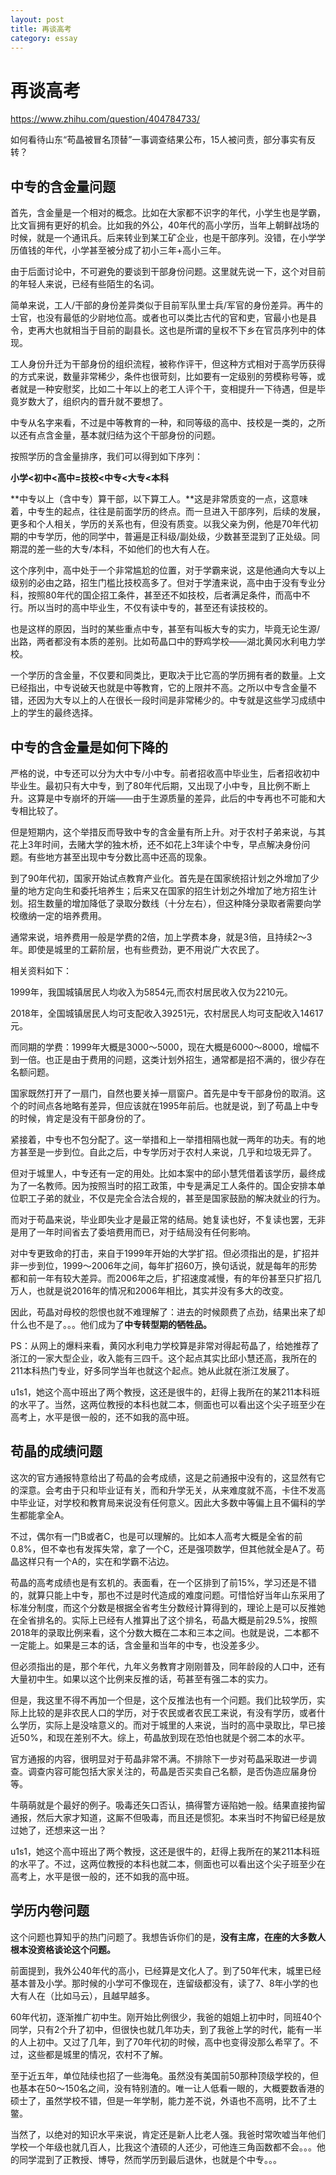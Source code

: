 ```yaml
---
layout: post
title: 再谈高考
category: essay 
---
```


# 再谈高考

https://www.zhihu.com/question/404784733/

如何看待山东“苟晶被冒名顶替”一事调查结果公布，15人被问责，部分事实有反转？

## 中专的含金量问题

首先，含金量是一个相对的概念。比如在大家都不识字的年代，小学生也是学霸，比文盲拥有更好的机会。比如我的外公，40年代的高小学历，当年上朝鲜战场的时候，就是一个通讯兵。后来转业到某工矿企业，也是干部序列。没错，在小学学历值钱的年代，小学甚至被分成了初小三年+高小三年。

由于后面讨论中，不可避免的要谈到干部身份问题。这里就先说一下，这个对目前的年轻人来说，已经有些陌生的名词。

简单来说，工人/干部的身份差异类似于目前军队里士兵/军官的身份差异。再牛的士官，也没有最低的少尉地位高。或者也可以类比古代的官和吏，官最小也是县令，吏再大也就相当于目前的副县长。这也是所谓的皇权不下乡在官员序列中的体现。

工人身份升迁为干部身份的组织流程，被称作评干，但这种方式相对于高学历获得的方式来说，数量非常稀少，条件也很苛刻，比如要有一定级别的劳模称号等，或者就是一种安慰奖，比如二十年以上的老工人评个干，变相提升一下待遇，但是毕竟岁数大了，组织内的晋升就不要想了。

中专从名字来看，不过是中等教育的一种，和同等级的高中、技校是一类的，之所以还有点含金量，基本就归结为这个干部身份的问题。

按照学历的含金量排序，我们可以得到如下序列：

**小学<初中<高中=技校<中专<大专<本科**

**中专以上（含中专）算干部，以下算工人。**这是非常质变的一点，这意味着，中专生的起点，往往是前面学历的终点。而一旦进入干部序列，后续的发展，更多和个人相关，学历的关系也有，但没有质变。以我父亲为例，他是70年代初期的中专学历，他的同学中，普遍是正科级/副处级，少数甚至混到了正处级。同期混的差一些的大专/本科，不如他们的也大有人在。

这个序列中，高中处于一个非常尴尬的位置，对于学霸来说，这是他通向大专以上级别的必由之路，招生门槛比技校高多了。但对于学渣来说，高中由于没有专业分科，按照80年代的国企招工条件，甚至还不如技校，后者满足条件，而高中不行。所以当时的高中毕业生，不仅有读中专的，甚至还有读技校的。

也是这样的原因，当时的某些重点中专，甚至有叫板大专的实力，毕竟无论生源/出路，两者都没有本质的差别。比如苟晶口中的野鸡学校——湖北黄冈水利电力学校。

一个学历的含金量，不仅要和同类比，更取决于比它高的学历拥有者的数量。上文已经指出，中专说破天也就是中等教育，它的上限并不高。之所以中专含金量不错，还因为大专以上的人在很长一段时间是非常稀少的。中专就是这些学习成绩中上的学生的最终选择。

## 中专的含金量是如何下降的

严格的说，中专还可以分为大中专/小中专。前者招收高中毕业生，后者招收初中毕业生。最初只有大中专，到了80年代后期，又出现了小中专，且比例不断上升。这算是中专崩坏的开端——由于生源质量的差异，此后的中专再也不可能和大专相比较了。

但是短期内，这个举措反而导致中专的含金量有所上升。对于农村子弟来说，与其花上3年时间，去赌大学的独木桥，还不如花上3年读个中专，早点解决身份问题。有些地方甚至出现中专分数比高中还高的现象。

到了90年代初，国家开始试点教育产业化。首先是在国家统招计划之外增加了少量的地方定向生和委托培养生；后来又在国家的招生计划之外增加了地方招生计划。招生数量的增加降低了录取分数线（十分左右），但这种降分录取者需要向学校缴纳一定的培养费用。

通常来说，培养费用一般是学费的2倍，加上学费本身，就是3倍，且持续2～3年。即使是城里的工薪阶层，也有些费劲，更不用说广大农民了。

相关资料如下：

1999年，我国城镇居民人均收入为5854元,而农村居民收入仅为2210元。

2018年，全国城镇居民人均可支配收入39251元，农村居民人均可支配收入14617元。

而同期的学费：1999年大概是3000～5000，现在大概是6000～8000，增幅不到一倍。也正是由于费用的问题，这类计划外招生，通常都是招不满的，很少存在名额问题。

国家既然打开了一扇门，自然也要关掉一扇窗户。首先是中专干部身份的取消。这个的时间点各地略有差异，但应该就在1995年前后。也就是说，到了苟晶上中专的时候，肯定是没有干部身份的了。

紧接着，中专也不包分配了。这一举措和上一举措相隔也就一两年的功夫。有的地方甚至是一步到位。自此之后，中专学历对于农村人来说，几乎和垃圾无异了。

但对于城里人，中专还有一定的用处。比如本案中的邱小慧凭借着该学历，最终成为了一名教师。因为按照当时的招工政策，中专是满足工人条件的。国企安排本单位职工子弟的就业，不仅是完全合法合规的，甚至是国家鼓励的解决就业的行为。

而对于苟晶来说，毕业即失业才是最正常的结局。她复读也好，不复读也罢，无非是用了一年时间省去了委培费用而已，对于结局没有任何影响。

对中专更致命的打击，来自于1999年开始的大学扩招。但必须指出的是，扩招并非一步到位，1999～2006年之间，每年扩招60万，换句话说，就是每年的形势都和前一年有较大差异。而2006年之后，扩招速度减慢，有的年份甚至只扩招几万人，也就是说2016年的情况和2006年相比，其实并没有多大的改变。

因此，苟晶对母校的怨恨也就不难理解了：进去的时候颇费了点劲，结果出来了却什么也不是了。。。他们成为了**中专转型期的牺牲品。**

PS：从网上的爆料来看，黄冈水利电力学校算是非常对得起苟晶了，给她推荐了浙江的一家大型企业，收入能有三四千。这个起点其实比邱小慧还高，我所在的211本科热门专业，好多同学当年也就这个起点。她从此就在浙江发展了。

u1s1，她这个高中班出了两个教授，这还是很牛的，赶得上我所在的某211本科班的水平了。当然，这两位教授的本科也就二本，侧面也可以看出这个尖子班至少在高考上，水平是很一般的，还不如我的高中班。

## 苟晶的成绩问题

这次的官方通报特意给出了苟晶的会考成绩，这是之前通报中没有的，这显然有它的深意。会考由于只和毕业证有关，而和升学无关，从来难度就不高，卡住不发高中毕业证，对学校和教育局来说没有任何意义。因此大多数中等偏上且不偏科的学生都能拿全A。

不过，偶尔有一门B或者C，也是可以理解的。比如本人高考大概是全省的前0.8%，但不幸也有发挥失常，拿了一个C，还是强项数学，但其他就全是A了。苟晶这样只有一个A的，实在和学霸不沾边。

苟晶的高考成绩也是有玄机的。表面看，在一个区排到了前15%，学习还是不错的，就算只能上中专，那也不过是时代造成的难度问题。可惜恰好当年山东采用了标准分制度，而这个分数是根据全省考生分数经计算得到的，理论上是可以反推她在全省排名的。实际上已经有人推算出了这个排名，苟晶大概是前29.5%，按照2018年的录取比例来看，这个分数大概在二本和三本之间。也就是说，二本都不一定能上。如果是三本的话，含金量和当年的中专，也没差多少。

但必须指出的是，那个年代，九年义务教育才刚刚普及，同年龄段的人口中，还有大量初中生。如果以这个比例来反推的话，苟甚至有强二本的实力。

但是，我这里不得不再加一个但是，这个反推法也有一个问题。我们比较学历，实际上比较的是非农民人口的学历，对于农民或者农民工来说，有没有学历，或者什么学历，实际上是没啥意义的。而对于城里的人来说，当时的高中录取比，早已接近50%，和现在差别不大。综上，苟晶放到现在恐怕也就是个弱二本的水平。

官方通报的内容，很明显对于苟晶非常不满。不排除下一步对苟晶采取进一步调查。调查内容可能包括大家关注的，苟晶是否买卖自己名额，是否伪造应届身份等。

牛萌萌就是个最好的例子。吸毒还矢口否认，搞得警方诬陷她一般。结果直接拘留通报，然后大家才知道，这厮不但吸毒，而且还是惯犯。本来当时不拘留已经是放过她了，还想来这一出？

u1s1，她这个高中班出了两个教授，这还是很牛的，赶得上我所在的某211本科班的水平了。不过，这两位教授的本科也就二本，侧面也可以看出这个尖子班至少在高考上，水平是很一般的，还不如我的高中班。

## 学历内卷问题

这个问题也算知乎的热门问题了。我想告诉你们的是，**没有主席，在座的大多数人根本没资格谈论这个问题。**

前面提到，我外公40年代的高小，已经算是文化人了。到了50年代末，城里已经基本普及小学。那时候的小学可不像现在，连留级都没有，读了7、8年小学的也大有人在（比如马云），且越早越多。

60年代初，逐渐推广初中生。刚开始比例很少，我爸的姐姐上初中时，同班40个同学，只有2个升了初中，但很快也就几年功夫，到了我爸上学的时代，能有一半的人上初中。又过了几年，到了70年代初的时候，高中也变得没那么希罕了。不过，这些都是城里的情况，农村不了解。

至于近五年，单位陆续也招了一些海龟。虽然没有美国前50那种顶级学校的，但也基本在50～150名之间，没有特别渣的。唯一让人低看一眼的，大概要数香港的硕士了，虽然学校不错，但是一年学制，能力差不说，外语也不高明，比不了土鳖。

当然了，以绝对的知识水平来说，肯定还是新人比老人强。我爸时常吹嘘当年他们学校一个年级也就几百人，比我这个渣硕的人还少，可他连三角函数都不会。。。他的同学混到了正教授、博导，然而学历到最后退休，也就是个中专。。。

